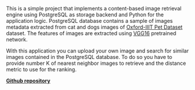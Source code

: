 This is a simple project that implements a content-based image retrieval engine using PostgreSQL as storage backend and Python for the application logic. PostgreSQL database contains a sample of images metadata extracted from cat and dogs images of [Oxford-IIIT Pet Dataset](https://www.robots.ox.ac.uk/~vgg/data/pets/) dataset. The features of images are extracted using [VGG16](https://www.tensorflow.org/api_docs/python/tf/keras/applications/vgg16/VGG16) pretrained network.

With this application you can upload your own image and search for similar images contained in the PostgreSQL database. To do so you have to provide number K of nearest neighbor images to retrieve and the distance metric to use for the ranking.

[**Github repository**](https://github.com/ZisisFl/content-based-image-search)